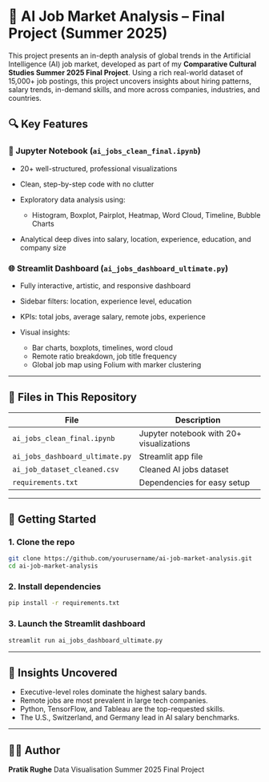 
# 🤖 AI Job Market Analysis – Final Project (Summer 2025)

This project presents an in-depth analysis of global trends in the Artificial Intelligence (AI) job market, developed as part of my **Comparative Cultural Studies Summer 2025 Final Project**. Using a rich real-world dataset of 15,000+ job postings, this project uncovers insights about hiring patterns, salary trends, in-demand skills, and more across companies, industries, and countries.

## 🔍 Key Features

### 📘 Jupyter Notebook (`ai_jobs_clean_final.ipynb`)

* 20+ well-structured, professional visualizations
* Clean, step-by-step code with no clutter
* Exploratory data analysis using:

  * Histogram, Boxplot, Pairplot, Heatmap, Word Cloud, Timeline, Bubble Charts
* Analytical deep dives into salary, location, experience, education, and company size

### 🌐 Streamlit Dashboard (`ai_jobs_dashboard_ultimate.py`)

* Fully interactive, artistic, and responsive dashboard
* Sidebar filters: location, experience level, education
* KPIs: total jobs, average salary, remote jobs, experience
* Visual insights:

  * Bar charts, boxplots, timelines, word cloud
  * Remote ratio breakdown, job title frequency
  * Global job map using Folium with marker clustering

---

## 📂 Files in This Repository

| File                            | Description                              |
| ------------------------------- | ---------------------------------------- |
| `ai_jobs_clean_final.ipynb`     | Jupyter notebook with 20+ visualizations |
| `ai_jobs_dashboard_ultimate.py` | Streamlit app file                       |
| `ai_job_dataset_cleaned.csv`    | Cleaned AI jobs dataset                  |
| `requirements.txt`              | Dependencies for easy setup              |

---

## 🚀 Getting Started

### 1. Clone the repo

```bash
git clone https://github.com/yourusername/ai-job-market-analysis.git
cd ai-job-market-analysis
```

### 2. Install dependencies

```bash
pip install -r requirements.txt
```

### 3. Launch the Streamlit dashboard

```bash
streamlit run ai_jobs_dashboard_ultimate.py
```

---

## 🧠 Insights Uncovered

* Executive-level roles dominate the highest salary bands.
* Remote jobs are most prevalent in large tech companies.
* Python, TensorFlow, and Tableau are the top-requested skills.
* The U.S., Switzerland, and Germany lead in AI salary benchmarks.

---

## 👨‍💻 Author

**Pratik Rughe**
Data Visualisation
Summer 2025 Final Project

